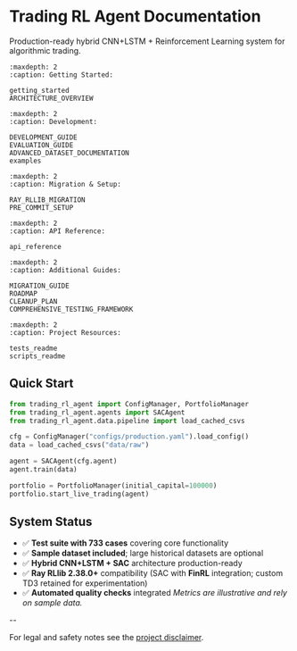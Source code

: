 # Trading RL Agent Documentation

Production-ready hybrid CNN+LSTM + Reinforcement Learning system for algorithmic trading.

```{toctree}
:maxdepth: 2
:caption: Getting Started:

getting_started
ARCHITECTURE_OVERVIEW
```

```{toctree}
:maxdepth: 2
:caption: Development:

DEVELOPMENT_GUIDE
EVALUATION_GUIDE
ADVANCED_DATASET_DOCUMENTATION
examples
```

```{toctree}
:maxdepth: 2
:caption: Migration & Setup:

RAY_RLLIB_MIGRATION
PRE_COMMIT_SETUP
```

```{toctree}
:maxdepth: 2
:caption: API Reference:

api_reference
```

```{toctree}
:maxdepth: 2
:caption: Additional Guides:

MIGRATION_GUIDE
ROADMAP
CLEANUP_PLAN
COMPREHENSIVE_TESTING_FRAMEWORK
```

```{toctree}
:maxdepth: 2
:caption: Project Resources:

tests_readme
scripts_readme
```

## Quick Start

```python
from trading_rl_agent import ConfigManager, PortfolioManager
from trading_rl_agent.agents import SACAgent
from trading_rl_agent.data.pipeline import load_cached_csvs

cfg = ConfigManager("configs/production.yaml").load_config()
data = load_cached_csvs("data/raw")

agent = SACAgent(cfg.agent)
agent.train(data)

portfolio = PortfolioManager(initial_capital=100000)
portfolio.start_live_trading(agent)
```

## System Status

- ✅ **Test suite with 733 cases** covering core functionality
- ✅ **Sample dataset included**; large historical datasets are optional
- ✅ **Hybrid CNN+LSTM + SAC** architecture production-ready
- ✅ **Ray RLlib 2.38.0+** compatibility (SAC with **FinRL** integration; custom TD3 retained for experimentation)
- ✅ **Automated quality checks** integrated
  _Metrics are illustrative and rely on sample data._

--

For legal and safety notes see the [project disclaimer](disclaimer.md).
